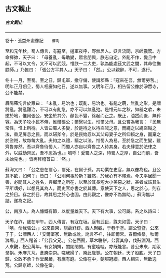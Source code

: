 

## 古文觀止

##### 古文觀止

* * *

卷十 ‧ 張益州畫像記　　`蘇洵`

至和元年秋，蜀人傳言，有寇至，邊軍夜呼，野無居人。妖言流聞，京師震驚。方命擇帥，天子曰︰「毋養亂，毋助變，眾言朋興，朕志自定。外亂不作，變且中起，不可以文令，又不可以武競。惟朕一二大吏，孰為能處茲文武之間，其命往撫朕師。」乃推曰︰「張公方平其人。」天子曰︰「然。」公以親辭，不可，遂行。

冬十一月，至蜀。至之日，歸屯軍，撤守備，使謂郡縣：「寇來在吾，無爾勞苦。」明年正月朔旦，蜀人相慶如他日，遂以無事。又明年正月，相告留公像於淨眾寺，公不能禁。

眉陽蘇洵言於眾曰︰「未亂，易治也；既亂，易治也。有亂之萌，無亂之形，是謂將亂。將亂難治，不可以有亂急，亦不可以無亂弛。是惟元年之秋，如器之欹，未墜於地，惟爾張公，安坐於其旁，顏色不變，徐起而正之。既正，油然而退，無矜容。為天子牧小民不倦，惟爾張公；爾繄以生，惟爾父母。且公嘗為我言︰『民無常性，惟上所待。人皆曰蜀人多變，於是待之以待盜賊之意，而繩之以繩盜賊之法，重足屏息之民，而以碪斧令。於是民始忍以其父母妻子之所仰賴之身，而棄之於盜賊，故每每大亂。夫約之以禮，驅之以法，惟蜀人為易。至於急之而生變，雖齊魯亦然。吾以齊魯待蜀人，而蜀人亦自以齊魯之人待其身。若夫肆意於法律之外，以威劫齊民，吾不忍為也。』嗚呼！愛蜀人之深，待蜀人之厚，自公而前，吾未始見也。」皆再拜稽首曰：「然。」

蘇洵又曰︰「公之恩在爾心，爾死，在爾子孫。其功業在史官，無以像為也。且公意不欲，如何？」皆曰︰「公則何事於斯？雖然，於我心有不釋焉。今夫平居聞一善，必問其人之姓名，與鄉里之所在，以至於其長短大小美惡之狀，甚者或詰其生平所嗜好，以想見其為人，而史官亦書之於其傳。意使天下之人，思之於心，則存之於目。存之於目，故其思之於心也固。由此觀之，像亦不為無助。」蘇洵無以詰，遂為之記。

公，南京人。為人慷慨有節，以度量雄天下。天下有大事，公可屬。系之以詩曰：

天子在祚，歲在甲午。西人傳言，有寇在垣。庭有武臣，謀夫如雲。天子曰：「嘻，命我張公。」公來自東，旗纛舒舒。西人聚觀，于巷于塗。謂公暨暨，公來于于。公謂西人：「安爾室家，無敢或訛。訛言不祥，往即爾常。春爾條桑，秋爾滌場。」西人稽首：「公我父兄。」公在西囿，草木駢駢。公宴其僚，伐鼓淵淵。西人來觀，祝公萬年。有女娟娟，閨闥閑閑。有童哇哇，亦既能言。昔公未來，期汝棄捐。禾麻芃芃，倉庾崇崇。嗟我婦子，樂此歲豐。公在朝廷，天子股肱。天子曰歸，公敢不承？作堂嚴嚴，有廡有庭。公像在中，朝服冠纓。西人相告，無敢逸荒。公歸京師，公像在堂。

* * *

